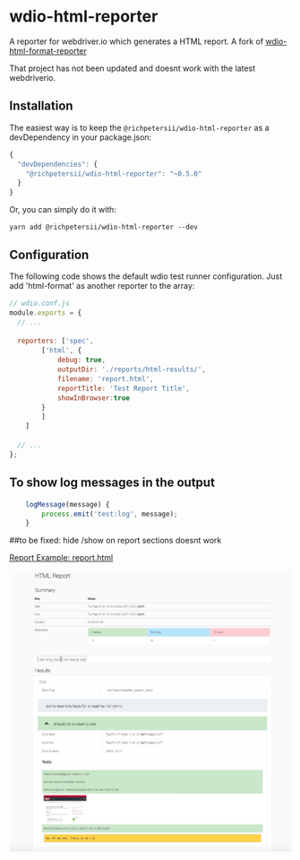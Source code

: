 # wdio-html-reporter
A reporter for webdriver.io which generates a HTML report.
A fork of [wdio-html-format-reporter](https://www.npmjs.com/package/wdio-html-format-reporter)

That project has not been updated and doesnt work with the latest webdriverio.


## Installation

The easiest way is to keep the `@richpetersii/wdio-html-reporter` as a devDependency in your package.json:

```javascript
{
  "devDependencies": {
    "@richpetersii/wdio-html-reporter": "~0.5.0"
  }
}
```

Or, you can simply do it with:

```
yarn add @richpetersii/wdio-html-reporter --dev
```


## Configuration
The following code shows the default wdio test runner configuration. Just add 'html-format' as another reporter to the array:

```javascript
// wdio.conf.js
module.exports = {
  // ...
  
  reporters: ['spec',
        ['html', {
            debug: true,
            outputDir: './reports/html-results/',
            filename: 'report.html',
            reportTitle: 'Test Report Title',
            showInBrowser:true
        }
        ]
    ]
    
  // ...    
};
```

## To show log messages in the output
```javascript
    logMessage(message) {
        process.emit('test:log', message);
    }

```
##to be fixed:
hide /show on report sections doesnt work

[Report Example: report.html](https://cdn.rawgit.com/aruiz-caritsqa/wdio-html-format-reporter/master/wdio-report.html)

![Report Screenshot](wdio-report.jpg)



